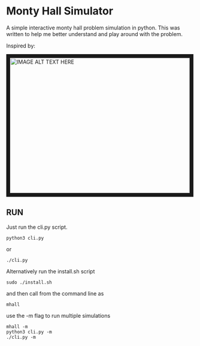 # Monty Hall Simulator
A simple interactive monty hall problem simulation in python.
This was written to help me better understand and play around with the problem.

Inspired by: 

<a href="http://www.youtube.com/watch?feature=player_embedded&v=4Lb-6rxZxx0
" target="_blank"><img src="http://img.youtube.com/vi/4Lb-6rxZxx0/0.jpg" 
alt="IMAGE ALT TEXT HERE" width="480" height="360" border="10" /></a>

## RUN

Just run the cli.py script.

`python3 cli.py`

or 

`./cli.py`

Alternatively run the install.sh script

`sudo ./install.sh`

and then call from the command line as

`mhall`

use the -m flag to run multiple simulations

```shell
mhall -m
python3 cli.py -m
./cli.py -m
```
